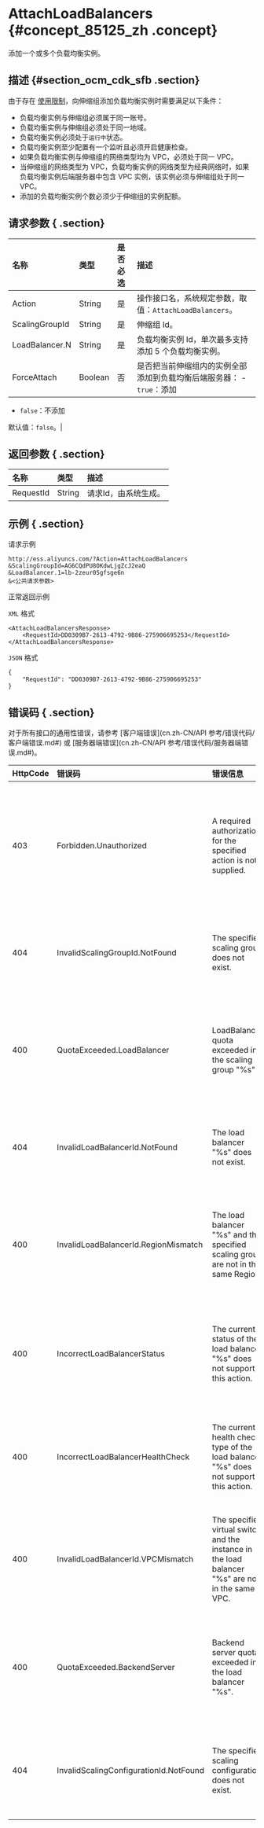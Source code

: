# AttachLoadBalancers {#concept_85125_zh .concept}

添加一个或多个负载均衡实例。

## 描述 {#section_ocm_cdk_sfb .section}

由于存在 [使用限制](../../../../../cn.zh-CN/产品限制/使用限制.md#)，向伸缩组添加负载均衡实例时需要满足以下条件：

-   负载均衡实例与伸缩组必须属于同一账号。
-   负载均衡实例与伸缩组必须处于同一地域。
-   负载均衡实例必须处于`运行中`状态。
-   负载均衡实例至少配置有一个监听且必须开启健康检查。
-   如果负载均衡实例与伸缩组的网络类型均为 VPC，必须处于同一 VPC。
-   当伸缩组的网络类型为 VPC，负载均衡实例的网络类型为经典网络时，如果负载均衡实例后端服务器中包含 VPC 实例，该实例必须与伸缩组处于同一 VPC。
-   添加的负载均衡实例个数必须少于伸缩组的实例配额。

## 请求参数 { .section}

|名称|类型|是否必选|描述|
|:-|:-|:---|:-|
|Action|String|是|操作接口名，系统规定参数，取值：`AttachLoadBalancers`。|
|ScalingGroupId|String|是|伸缩组 Id。|
|LoadBalancer.N|String|是|负载均衡实例 Id，单次最多支持添加 5 个负载均衡实例。|
|ForceAttach|Boolean|否|是否把当前伸缩组内的实例全部添加到负载均衡后端服务器： -    `true`：添加
-    `false`：不添加

默认值：`false`。|

## 返回参数 { .section}

|名称|类型|描述|
|:-|:-|:-|
|RequestId|String|请求Id，由系统生成。|

## 示例 { .section}

请求示例

```
http://ess.aliyuncs.com/?Action=AttachLoadBalancers
&ScalingGroupId=AG6CQdPU8OKdwLjgZcJ2eaQ
&LoadBalancer.1=lb-2zeur05gfsge6n
&<公共请求参数>
```

正常返回示例

`XML` 格式

```
<AttachLoadBalancersResponse>
    <RequestId>DD0309B7-2613-4792-9B86-275906695253</RequestId>
</AttachLoadBalancersResponse>
```

`JSON` 格式

```
{
    "RequestId": "DD0309B7-2613-4792-9B86-275906695253"
}
```

## 错误码 { .section}

对于所有接口的通用性错误，请参考 [客户端错误](cn.zh-CN/API 参考/错误代码/客户端错误.md#) 或 [服务器端错误](cn.zh-CN/API 参考/错误代码/服务器端错误.md#)。

|HttpCode|错误码|错误信息|描述|
|--------|:--|:---|:-|
|403|Forbidden.Unauthorized|A required authorization for the specified action is not supplied.|您并未授予弹性伸缩完整的 Open API 调用权限。|
|404|InvalidScalingGroupId.NotFound|The specified scaling group does not exist.|账号下不存在指定的伸缩组。|
|400|QuotaExceeded.LoadBalancer|LoadBalancer quota exceeded in the scaling group "%s".|伸缩组中负载均衡实例超出配额限制。|
|404|InvalidLoadBalancerId.NotFound|The load balancer "%s" does not exist.|不存在指定的负载均衡实例。|
|400|InvalidLoadBalancerId.RegionMismatch|The load balancer "%s" and the specified scaling group are not in the same Region.|负载均衡实例与伸缩组不在同一地域。|
|400|IncorrectLoadBalancerStatus|The current status of the load balancer "%s" does not support this action.|当前负载均衡实例状态不支持此操作。|
|400|IncorrectLoadBalancerHealthCheck|The current health check type of the load balancer "%s" does not support this action.|当前负载均衡实例未开启健康检查。|
|400|InvalidLoadBalancerId.VPCMismatch|The specified virtual switch and the instance in the load balancer "%s" are not in the same VPC.|负载均衡实例与伸缩组不在同一 VPC 下。|
|400|QuotaExceeded.BackendServer|Backend server quota exceeded in the load balancer "%s".|负载均衡实例后端服务器数量超出限额。|
|404|InvalidScalingConfigurationId.NotFound|The specified scaling configuration does not exist.|未找到当前伸缩组启用的伸缩配置。|

